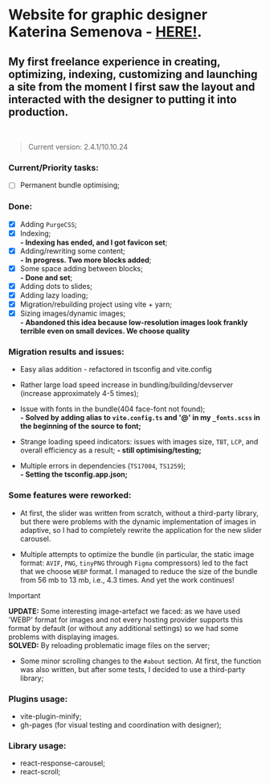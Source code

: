 # Website for graphic designer **Katerina Semenova** - [HERE!](https://katerinasemenova.ru).

## My first freelance experience in creating, optimizing, indexing, customizing and launching a site from the moment I first saw the layout and interacted with the designer to putting it into production.

<br />

> Current version: 2.4.1/10.10.24

### Current/Priority tasks:

-   [ ] Permanent bundle optimising;

### Done:

-   [x] Adding `PurgeCSS`;
-   [x] Indexing;<br>
        <b> - Indexing has ended, and I got favicon set</b>;
-   [x] Adding/rewriting some content;<br>
        <b>- In progress. Two more blocks added</b>;
-   [x] Some space adding between blocks;<br>
        <b> - Done and set</b>;
-   [x] Adding dots to slides;<br>
-   [x] Adding lazy loading;
-   [x] Migration/rebuilding project using vite + yarn;
-   [x] Sizing images/dynamic images;<br>
        <b> - Abandoned this idea because low-resolution images look frankly terrible even on small devices. We choose
        quality</b>

### Migration results and issues:

-   Easy alias addition - refactored in tsconfig and vite.config <br>
-   Rather large load speed increase in bundling/building/devserver (increase approximately 4-5 times);<br>
-   Issue with fonts in the bundle(404 face-font not found);<br>
    <b>- Solved by adding alias to `vite.config.ts` and '@' in my `_fonts.scss` in the beginning of the source to
    font;</b><br>

-   Strange loading speed indicators: issues with images size, `TBT`, `LCP`, and overall efficiency as a result;
    <b>- still optimising/testing;</b><br>

-   Multiple errors in dependencies (`TS17004`, `TS1259`);<br>
    <b>- Setting the tsconfig.app.json;</b><br>

### Some features were reworked:

-   At first, the slider was written from scratch, without a third-party library, but there were problems with the dynamic
    implementation of images in adaptive, so I had to completely rewrite the application for the new slider carousel.

-   Multiple attempts to optimize the bundle (in particular, the static image format: `AVIF`, `PNG`, `tinyPNG`
    through `Figma`
    compressors) led to the fact that we choose `WEBP` format. I managed to reduce the size of the bundle from 56 mb
    to 13 mb, i.e., 4.3 times. And yet the work continues!

> [!IMPORTANT]
> **UPDATE:** Some interesting image-artefact we faced: as we have used 'WEBP' format for images and not every hosting
> provider supports this format by default (or without any additional settings) so we had some problems with displaying
> images.<BR>**SOLVED:** By reloading problematic image files on the server;

-   Some minor scrolling changes to the `#about` section. At first, the function was also written, but after some tests, I
    decided to use a third-party library;

### Plugins usage:

-   vite-plugin-minify;
-   gh-pages (for visual testing and coordination with designer);

### Library usage:

-   react-response-carousel;
-   react-scroll;
